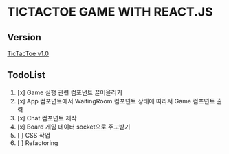 # TICTACTOE GAME WITH REACT.JS

## Version

[TicTacToe v1.0](https://github.com/Siyeon-dev/React-Tictactoe/wiki/History)

## TodoList

1. [x] Game 실행 관련 컴포넌트 끌어올리기
2. [x] App 컴포넌트에서 WaitingRoom 컴포넌트 상태에 따라서 Game 컴포넌트 출력
3. [x] Chat 컴포넌트 제작
4. [x] Board 게임 데이터 socket으로 주고받기
5. [ ] CSS 작업
6. [ ] Refactoring
